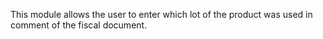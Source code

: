 This module allows the user to enter which lot of the product was used in comment of the fiscal document.
